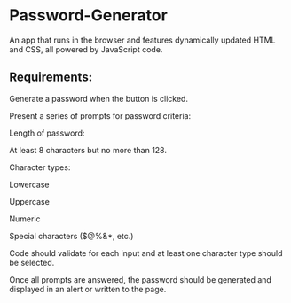 # Password-Generator
An app that runs in the browser and features dynamically updated HTML and CSS, all powered by JavaScript code.

## Requirements:
Generate a password when the button is clicked.

Present a series of prompts for password criteria:

Length of password:

At least 8 characters but no more than 128.

Character types:

Lowercase

Uppercase

Numeric

Special characters ($@%&*, etc.)

Code should validate for each input and at least one character type should be selected.

Once all prompts are answered, the password should be generated and displayed in an alert or written to the page.
